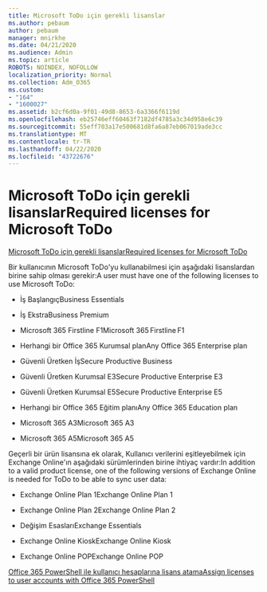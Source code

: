 ```yaml
---
title: Microsoft ToDo için gerekli lisanslar
ms.author: pebaum
author: pebaum
manager: mnirkhe
ms.date: 04/21/2020
ms.audience: Admin
ms.topic: article
ROBOTS: NOINDEX, NOFOLLOW
localization_priority: Normal
ms.collection: Adm_O365
ms.custom:
- "164"
- "1600027"
ms.assetid: b2cf6d0a-9f01-49d8-8653-6a3366f6119d
ms.openlocfilehash: eb25746eff60463f7182df4785a3c34d958e6c39
ms.sourcegitcommit: 55eff703a17e500681d8fa6a87eb067019ade3cc
ms.translationtype: MT
ms.contentlocale: tr-TR
ms.lasthandoff: 04/22/2020
ms.locfileid: "43722676"
---
```

# <a name="required-licenses-for-microsoft-todo"></a><span data-ttu-id="1e1c5-102">Microsoft ToDo için gerekli lisanslar</span><span class="sxs-lookup"><span data-stu-id="1e1c5-102">Required licenses for Microsoft ToDo</span></span>

[<span data-ttu-id="1e1c5-103">Microsoft ToDo için gerekli lisanslar</span><span class="sxs-lookup"><span data-stu-id="1e1c5-103">Required licenses for Microsoft ToDo</span></span>](https://support.office.com/article/381e9d1b-c500-49b5-973e-890fd86528d7.aspx)
  
<span data-ttu-id="1e1c5-104">Bir kullanıcının Microsoft ToDo'yu kullanabilmesi için aşağıdaki lisanslardan birine sahip olması gerekir:</span><span class="sxs-lookup"><span data-stu-id="1e1c5-104">A user must have one of the following licenses to use Microsoft ToDo:</span></span>
  
- <span data-ttu-id="1e1c5-105">İş Başlangıç</span><span class="sxs-lookup"><span data-stu-id="1e1c5-105">Business Essentials</span></span>

- <span data-ttu-id="1e1c5-106">İş Ekstra</span><span class="sxs-lookup"><span data-stu-id="1e1c5-106">Business Premium</span></span>

- <span data-ttu-id="1e1c5-107">Microsoft 365 Firstline F1</span><span class="sxs-lookup"><span data-stu-id="1e1c5-107">Microsoft 365 Firstline F1</span></span>

- <span data-ttu-id="1e1c5-108">Herhangi bir Office 365 Kurumsal plan</span><span class="sxs-lookup"><span data-stu-id="1e1c5-108">Any Office 365 Enterprise plan</span></span>

- <span data-ttu-id="1e1c5-109">Güvenli Üretken İş</span><span class="sxs-lookup"><span data-stu-id="1e1c5-109">Secure Productive Business</span></span>

- <span data-ttu-id="1e1c5-110">Güvenli Üretken Kurumsal E3</span><span class="sxs-lookup"><span data-stu-id="1e1c5-110">Secure Productive Enterprise E3</span></span>

- <span data-ttu-id="1e1c5-111">Güvenli Üretken Kurumsal E5</span><span class="sxs-lookup"><span data-stu-id="1e1c5-111">Secure Productive Enterprise E5</span></span>

- <span data-ttu-id="1e1c5-112">Herhangi bir Office 365 Eğitim planı</span><span class="sxs-lookup"><span data-stu-id="1e1c5-112">Any Office 365 Education plan</span></span>

- <span data-ttu-id="1e1c5-113">Microsoft 365 A3</span><span class="sxs-lookup"><span data-stu-id="1e1c5-113">Microsoft 365 A3</span></span>

- <span data-ttu-id="1e1c5-114">Microsoft 365 A5</span><span class="sxs-lookup"><span data-stu-id="1e1c5-114">Microsoft 365 A5</span></span>

<span data-ttu-id="1e1c5-115">Geçerli bir ürün lisansına ek olarak, Kullanıcı verilerini eşitleyebilmek için Exchange Online'ın aşağıdaki sürümlerinden birine ihtiyaç vardır:</span><span class="sxs-lookup"><span data-stu-id="1e1c5-115">In addition to a valid product license, one of the following versions of Exchange Online is needed for ToDo to be able to sync user data:</span></span>
  
- <span data-ttu-id="1e1c5-116">Exchange Online Plan 1</span><span class="sxs-lookup"><span data-stu-id="1e1c5-116">Exchange Online Plan 1</span></span>

- <span data-ttu-id="1e1c5-117">Exchange Online Plan 2</span><span class="sxs-lookup"><span data-stu-id="1e1c5-117">Exchange Online Plan 2</span></span>

- <span data-ttu-id="1e1c5-118">Değişim Esasları</span><span class="sxs-lookup"><span data-stu-id="1e1c5-118">Exchange Essentials</span></span>

- <span data-ttu-id="1e1c5-119">Exchange Online Kiosk</span><span class="sxs-lookup"><span data-stu-id="1e1c5-119">Exchange Online Kiosk</span></span>

- <span data-ttu-id="1e1c5-120">Exchange Online POP</span><span class="sxs-lookup"><span data-stu-id="1e1c5-120">Exchange Online POP</span></span>

[<span data-ttu-id="1e1c5-121">Office 365 PowerShell ile kullanıcı hesaplarına lisans atama</span><span class="sxs-lookup"><span data-stu-id="1e1c5-121">Assign licenses to user accounts with Office 365 PowerShell</span></span>](https://docs.microsoft.com/office365/enterprise/powershell/assign-licenses-to-user-accounts-with-office-365-powershell )
  